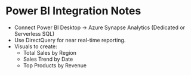 # Power BI Integration Notes
- Connect Power BI Desktop → Azure Synapse Analytics (Dedicated or Serverless SQL)
- Use DirectQuery for near real-time reporting.
- Visuals to create:
  - Total Sales by Region
  - Sales Trend by Date
  - Top Products by Revenue
